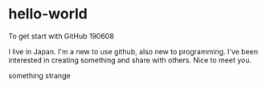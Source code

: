 # hello-world
To get start with GitHub 190608

I live in Japan.
I'm a new to use github, also new to programming.
I've been interested in creating something and share with others.
Nice to meet you.

something strange
